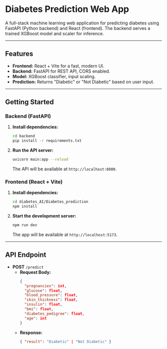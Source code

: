# Diabetes Prediction Web App

A full-stack machine learning web application for predicting diabetes using FastAPI (Python backend) and React (frontend). The backend serves a trained XGBoost model and scaler for inference.

---

## Features

- **Frontend:** React + Vite for a fast, modern UI.
- **Backend:** FastAPI for REST API, CORS enabled.
- **Model:** XGBoost classifier, input scaling.
- **Prediction:** Returns "Diabetic" or "Not Diabetic" based on user input.

---


## Getting Started

### Backend (FastAPI)

1. **Install dependencies:**
    ```sh
    cd backend
    pip install -r requirements.txt
    ```

2. **Run the API server:**
    ```sh
    uvicorn main:app --reload
    ```
    The API will be available at `http://localhost:8000`.

### Frontend (React + Vite)

1. **Install dependencies:**
    ```sh
    cd diabetes_AI/Diabetes_prediction
    npm install
    ```

2. **Start the development server:**
    ```sh
    npm run dev
    ```
    The app will be available at `http://localhost:5173`.

---

## API Endpoint

- **POST** `/predict`
    - **Request Body:**  
      ```json
      {
        "pregnancies": int,
        "glucose": float,
        "blood_pressure": float,
        "skin_thickness": float,
        "insulin": float,
        "bmi": float,
        "diabetes_pedigree": float,
        "age": int
      }
      ```
    - **Response:**  
      ```json
      { "result": "Diabetic" | "Not Diabetic" }
      ```
